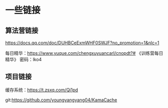 # 一些链接
## 算法营链接

https://docs.qq.com/doc/DUHBCeExmWHF0SWJF?no_promotion=1&nlc=1

每日精华：https://www.yuque.com/chengxuyuancarl/cnopdt?# 《训练营每日精华》 密码：lko4

## 项目链接
缓存系统：https://t.zsxq.com/Qj1pd

git:https://github.com/youngyangyang04/KamaCache

